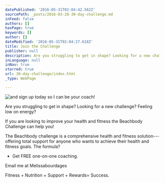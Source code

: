 ```yaml
---
datePublished: '2016-05-31T02:04:42.562Z'
sourcePath: _posts/2016-03-28-30-day-challenge.md
inFeed: false
authors: []
hasPage: true
keywords: []
author: []
dateModified: '2016-05-31T02:04:27.618Z'
title: Join the Challenge
publisher: null
description: Are you struggling to get in shape? Looking for a new challenge? Feeling low on energy?
inLanguage: null
inNav: true
starred: true
url: 30-day-challenge/index.html
_type: WebPage

---
```

![and sign up today so I can be your coach!](https://the-grid-user-content.s3-us-west-2.amazonaws.com/1b398d9a-f214-4dab-aa1a-1b31f84e743a.jpg)

Are you struggling to get in shape? Looking for a new challenge? Feeling low on energy?

If you are looking to improve your health and fitness the Beachbody Challenge can help you!

The Beachbody challenge is a comprehensive health and fitness solution---offering total support for anyone who wants to achieve their health and fitness goals. The formula?

* Get FREE one-on-one coaching.

Email me at Melissabourdages

Fitness + Nutrition + Support + Rewards= Success.